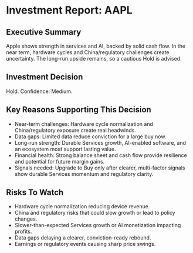 # Investment Report: AAPL
## Executive Summary
Apple shows strength in services and AI, backed by solid cash flow. In the near term, hardware cycles and China/regulatory challenges create uncertainty. The long-run upside remains, so a cautious Hold is advised.

## Investment Decision
Hold. Confidence: Medium.

## Key Reasons Supporting This Decision
- Near-term challenges: Hardware cycle normalization and China/regulatory exposure create real headwinds.
- Data gaps: Limited data reduce conviction for a large buy now.
- Long-run strength: Durable Services growth, AI-enabled software, and an ecosystem moat support lasting value.
- Financial health: Strong balance sheet and cash flow provide resilience and potential for future margin gains.
- Signals needed: Upgrade to Buy only after clearer, multi-factor signals show durable Services momentum and regulatory clarity.

## Risks To Watch
- Hardware cycle normalization reducing device revenue.
- China and regulatory risks that could slow growth or lead to policy changes.
- Slower-than-expected Services growth or AI monetization impacting profits.
- Data gaps delaying a clearer, conviction-ready rebound.
- Earnings or regulatory events causing sharp price swings.